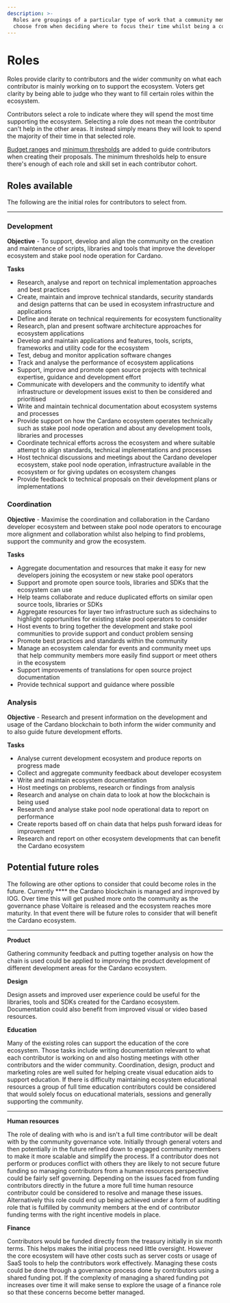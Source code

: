 ```yaml
---
description: >-
  Roles are groupings of a particular type of work that a community member will
  choose from when deciding where to focus their time whilst being a contributor
---
```


# Roles

Roles provide clarity to contributors and the wider community on what each contributor is mainly working on to support the ecosystem. Voters get clarity by being able to judge who they want to fill certain roles within the ecosystem.

Contributors select a role to indicate where they will spend the most time supporting the ecosystem. Selecting a role does not mean the contributor can't help in the other areas. It instead simply means they will look to spend the majority of their time in that selected role.

[Budget ranges](budget-ranges.md) and [minimum thresholds](minimum-thresholds.md) are added to guide contributors when creating their proposals. The minimum thresholds help to ensure there's enough of each role and skill set in each contributor cohort.



## Roles available

The following are the initial roles for contributors to select from.

****

### Development

**Objective** - To support, develop and align the community on the creation and maintenance of scripts, libraries and tools that improve the developer ecosystem and stake pool node operation for Cardano.

**Tasks**

* Research, analyse and report on technical implementation approaches and best practices
* Create, maintain and improve technical standards, security standards and design patterns that can be used in ecosystem infrastructure and applications
* Define and iterate on technical requirements for ecosystem functionality
* Research, plan and present software architecture approaches for ecosystem applications
* Develop and maintain applications and features, tools, scripts, frameworks and utility code for the ecosystem
* Test, debug and monitor application software changes
* Track and analyse the performance of ecosystem applications
* Support, improve and promote open source projects with technical expertise, guidance and development effort
* Communicate with developers and the community to identify what infrastructure or development issues exist to then be considered and prioritised
* Write and maintain technical documentation about ecosystem systems and processes
* Provide support on how the Cardano ecosystem operates technically such as stake pool node operation and about any development tools, libraries and processes
* Coordinate technical efforts across the ecosystem and where suitable attempt to align standards, technical implementations and processes
* Host technical discussions and meetings about the Cardano developer ecosystem, stake pool node operation, infrastructure available in the ecosystem or for giving updates on ecosystem changes
* Provide feedback to technical proposals on their development plans or implementations



### Coordination

**Objective** - Maximise the coordination and collaboration in the Cardano developer ecosystem and between stake pool node operators to encourage more alignment and collaboration whilst also helping to find problems, support the community and grow the ecosystem.&#x20;

**Tasks**

* Aggregate documentation and resources that make it easy for new developers joining the ecosystem or new stake pool operators
* Support and promote open source tools, libraries and SDKs that the ecosystem can use
* Help teams collaborate and reduce duplicated efforts on similar open source tools, libraries or SDKs
* Aggregate resources for layer two infrastructure such as sidechains to highlight opportunities for existing stake pool operators to consider
* Host events to bring together the development and stake pool communities to provide support and conduct problem sensing
* Promote best practices and standards within the community
* Manage an ecosystem calendar for events and community meet ups that help community members more easily find support or meet others in the ecosystem&#x20;
* Support improvements of translations for open source project documentation
* Provide technical support and guidance where possible



### Analysis

**Objective** - Research and present information on the development and usage of the Cardano blockchain to both inform the wider community and to also guide future development efforts.

**Tasks**

* Analyse current development ecosystem and produce reports on progress made
* Collect and aggregate community feedback about developer ecosystem
* Write and maintain ecosystem documentation
* Host meetings on problems, research or findings from analysis
* Research and analyse on chain data to look at how the blockchain is being used
* Research and analyse stake pool node operational data to report on performance
* Create reports based off on chain data that helps push forward ideas for improvement
* Research and report on other ecosystem developments that can benefit the Cardano ecosystem



## Potential future roles

The following are other options to consider that could become roles in the future. Currently **** the Cardano blockchain is managed and improved by IOG. Over time this will get pushed more onto the community as the governance phase Voltaire is released and the ecosystem reaches more maturity. In that event there will be future roles to consider that will benefit the Cardano ecosystem.

****

**Product**

Gathering community feedback and putting together analysis on how the chain is used could be applied to improving the product development of different development areas for the Cardano ecosystem.&#x20;



**Design**

Design assets and improved user experience could be useful for the libraries, tools and SDKs created for the Cardano ecosystem. Documentation could also benefit from improved visual or video based resources.



**Education**

Many of the existing roles can support the education of the core ecosystem. Those tasks include writing documentation relevant to what each contributor is working on and also hosting meetings with other contributors and the wider community. Coordination, design, product and marketing roles are well suited for helping create visual education aids to support education. If there is difficulty maintaining ecosystem educational resources a group of full time education contributors could be considered that would solely focus on educational materials, sessions and generally supporting the community.

****

**Human resources**

The role of dealing with who is and isn't a full time contributor will be dealt with by the community governance vote. Initially through general voters and then potentially in the future refined down to engaged community members to make it more scalable and simplify the process. If a contributor does not perform or produces conflict with others they are likely to not secure future funding so managing contributors from a human resources perspective could be fairly self governing. Depending on the issues faced from funding contributors directly in the future a more full time human resource contributor could be considered to resolve and manage these issues. Alternatively this role could end up being achieved under a form of auditing role that is fulfilled by community members at the end of contributor funding terms with the right incentive models in place.



**Finance**

Contributors would be funded directly from the treasury initially in six month terms. This helps makes the initial process need little oversight. However the core ecosystem will have other costs such as server costs or usage of SaaS tools to help the contributors work effectively. Managing these costs could be done through a governance process done by contributors using a shared funding pot. If the complexity of managing a shared funding pot increases over time it will make sense to explore the usage of a finance role so that these concerns become better managed.
